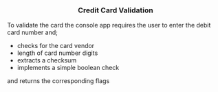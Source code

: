 <h3 align ="center"> Credit Card Validation</h3>

<p>To validate the card the console app requires the user to enter the debit card number and; </p>
<ul>
	<li>checks for the card vendor</li>
	<li>length of card number digits</li>
	<li>extracts a checksum</li>
	<li>implements a simple boolean check</li>
</ul>
<p> and returns the corresponding flags</p>
